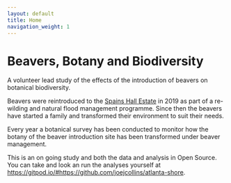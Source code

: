 ```yaml
---
layout: default
title: Home
navigation_weight: 1
---
```

# Beavers, Botany and Biodiversity

A volunteer lead study of the effects of the introduction of beavers
on botanical biodiversity.

Beavers were reintroduced to the [Spains Hall Estate](https://www.spainshallestate.co.uk/nfm_beavers)
in 2019 
as part of a re-wilding and natural flood management programme.
Since then the beavers have started a family
and transformed their environment to suit their needs.

Every year a botanical survey has been conducted to monitor how the botany
of the beaver introduction site has been transformed under beaver management.

This is an on going study and both the data and analysis in Open Source.
You can take and look an run the analyses yourself at
<https://gitpod.io/#https://github.com/joejcollins/atlanta-shore>.
